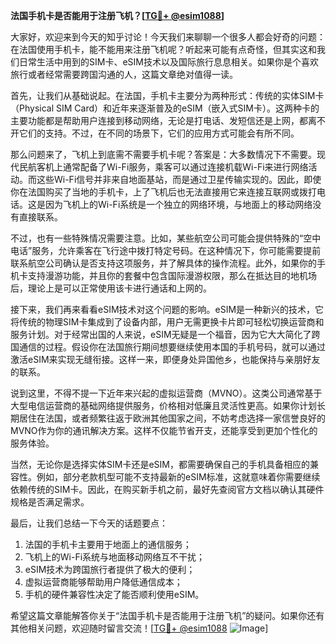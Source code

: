 **法国手机卡是否能用于注册飞机？[[TG💪+ @esim1088](https://t.me/s/esim1088)]**

大家好，欢迎来到今天的知乎讨论！今天我们来聊聊一个很多人都会好奇的问题：在法国使用手机卡，能不能用来注册飞机呢？听起来可能有点奇怪，但其实这和我们日常生活中用到的SIM卡、eSIM技术以及国际旅行息息相关。如果你是个喜欢旅行或者经常需要跨国沟通的人，这篇文章绝对值得一读。

首先，让我们从基础说起。在法国，手机卡主要分为两种形式：传统的实体SIM卡（Physical SIM Card）和近年来逐渐普及的eSIM（嵌入式SIM卡）。这两种卡的主要功能都是帮助用户连接到移动网络，无论是打电话、发短信还是上网，都离不开它们的支持。不过，在不同的场景下，它们的应用方式可能会有所不同。

那么问题来了，飞机上到底需不需要手机卡呢？答案是：大多数情况下不需要。现代民航客机上通常配备了Wi-Fi服务，乘客可以通过连接机载Wi-Fi来进行网络活动。而这些Wi-Fi信号并非来自地面基站，而是通过卫星传输实现的。因此，即使你在法国购买了当地的手机卡，上了飞机后也无法直接用它来连接互联网或拨打电话。这是因为飞机上的Wi-Fi系统是一个独立的网络环境，与地面上的移动网络没有直接联系。

不过，也有一些特殊情况需要注意。比如，某些航空公司可能会提供特殊的“空中电话”服务，允许乘客在飞行途中拨打特定号码。在这种情况下，你可能需要提前联系航空公司确认是否支持这项服务，并了解具体的操作流程。此外，如果你的手机卡支持漫游功能，并且你的套餐中包含国际漫游权限，那么在抵达目的地机场后，理论上是可以正常使用该卡进行通话和上网的。

接下来，我们再来看看eSIM技术对这个问题的影响。eSIM是一种新兴的技术，它将传统的物理SIM卡集成到了设备内部，用户无需更换卡片即可轻松切换运营商和服务计划。对于经常出国的人来说，eSIM无疑是一个福音，因为它大大简化了跨国通信的过程。假设你在法国旅行期间想要继续使用本国的手机号码，就可以通过激活eSIM来实现无缝衔接。这样一来，即便身处异国他乡，也能保持与亲朋好友的联系。

说到这里，不得不提一下近年来兴起的虚拟运营商（MVNO）。这类公司通常基于大型电信运营商的基础网络提供服务，价格相对低廉且灵活性更高。如果你计划长期居住在法国，或者频繁往返于欧洲其他国家之间，不妨考虑选择一家信誉良好的MVNO作为你的通讯解决方案。这样不仅能节省开支，还能享受到更加个性化的服务体验。

当然，无论你是选择实体SIM卡还是eSIM，都需要确保自己的手机具备相应的兼容性。例如，部分老款机型可能不支持最新的eSIM标准，这就意味着你需要继续依赖传统的SIM卡。因此，在购买新手机之前，最好先查阅官方文档以确认其硬件规格是否满足需求。

最后，让我们总结一下今天的话题要点：
1. 法国的手机卡主要用于地面上的通信服务；
2. 飞机上的Wi-Fi系统与地面移动网络互不干扰；
3. eSIM技术为跨国旅行者提供了极大的便利；
4. 虚拟运营商能够帮助用户降低通信成本；
5. 手机的硬件兼容性决定了能否顺利使用eSIM。

希望这篇文章能解答你关于“法国手机卡是否能用于注册飞机”的疑问。如果你还有其他相关问题，欢迎随时留言交流！[[TG💪+ @esim1088](https://t.me/s/esim1088) ![Image](https://i.postimg.cc/4NQfJmqS/Snipaste-2025-05-13-00-14-12.png)]